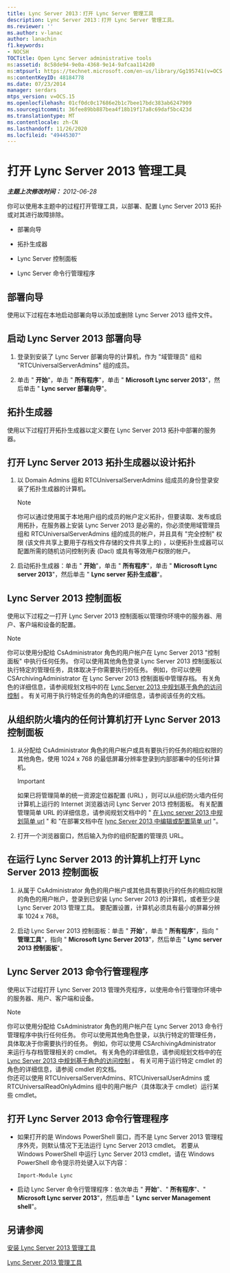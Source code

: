 ```yaml
---
title: Lync Server 2013：打开 Lync Server 管理工具
description: Lync Server 2013：打开 Lync Server 管理工具。
ms.reviewer: ''
ms.author: v-lanac
author: lanachin
f1.keywords:
- NOCSH
TOCTitle: Open Lync Server administrative tools
ms:assetid: 8c58de94-9e0a-4368-9e14-9afcaa1142d0
ms:mtpsurl: https://technet.microsoft.com/en-us/library/Gg195741(v=OCS.15)
ms:contentKeyID: 48184778
ms.date: 07/23/2014
manager: serdars
mtps_version: v=OCS.15
ms.openlocfilehash: 01cf0dc0c17686e2b1c7bee17bdc383ab6247909
ms.sourcegitcommit: 36fee89bb887bea4f18b19f17a8c69daf5bc423d
ms.translationtype: MT
ms.contentlocale: zh-CN
ms.lasthandoff: 11/26/2020
ms.locfileid: "49445307"
---
```

# <a name="open-lync-server-2013-administrative-tools"></a>打开 Lync Server 2013 管理工具

<div data-xmlns="http://www.w3.org/1999/xhtml">

<div class="topic" data-xmlns="http://www.w3.org/1999/xhtml" data-msxsl="urn:schemas-microsoft-com:xslt" data-cs="https://msdn.microsoft.com/">

<div data-asp="https://msdn2.microsoft.com/asp">



</div>

<div id="mainSection">

<div id="mainBody">

<span> </span>

_**主题上次修改时间：** 2012-06-28_

你可以使用本主题中的过程打开管理工具，以部署、配置 Lync Server 2013 拓扑或对其进行故障排除。

  - 部署向导

  - 拓扑生成器

  - Lync Server 控制面板

  - Lync Server 命令行管理程序

<span id="BKMK_OpenDeploymentWizard"></span>

<div>

## <a name="deployment-wizard"></a>部署向导

使用以下过程在本地启动部署向导以添加或删除 Lync Server 2013 组件文件。

<div>

## <a name="to-start-lync-server-2013-deployment-wizard"></a>启动 Lync Server 2013 部署向导

1.  登录到安装了 Lync Server 部署向导的计算机，作为 "域管理员" 组和 "RTCUniversalServerAdmins" 组的成员。

2.  单击 " **开始**"，单击 " **所有程序**"，单击 " **Microsoft Lync server 2013**"，然后单击 " **Lync server 部署向导**"。

</div>

</div>

<span id="BKMK_OpenTopologyBuilder"></span>

<div>

## <a name="topology-builder"></a>拓扑生成器

使用以下过程打开拓扑生成器以定义要在 Lync Server 2013 拓扑中部署的服务器。

<div>

## <a name="to-open-lync-server-2013-topology-builder-to-design-the-topology"></a>打开 Lync Server 2013 拓扑生成器以设计拓扑

1.  以 Domain Admins 组和 RTCUniversalServerAdmins 组成员的身份登录安装了拓扑生成器的计算机。
    
    <div>
    

    > [!NOTE]  
    > 你可以通过使用属于本地用户组的成员的帐户定义拓扑，但要读取、发布或启用拓扑，在服务器上安装 Lync Server 2013 是必需的，你必须使用域管理员组和 RTCUniversalServerAdmins 组的成员的帐户，并且具有 "完全控制" 权限 (该文件共享上要用于存档文件存储的文件共享上的) ，以便拓扑生成器可以配置所需的随机访问控制列表 (Dacl) 或具有等效用户权限的帐户。

    
    </div>

2.  启动拓扑生成器：单击 " **开始**"，单击 " **所有程序**"，单击 " **Microsoft Lync server 2013**"，然后单击 " **Lync server 拓扑生成器**"。

</div>

</div>

<span id="BKMK_OpenControlPanel"></span>

<div>

## <a name="lync-server-2013-control-panel"></a>Lync Server 2013 控制面板

使用以下过程之一打开 Lync Server 2013 控制面板以管理你环境中的服务器、用户、客户端和设备的配置。

<div>


> [!NOTE]  
> 你可以使用分配给 CsAdministrator 角色的用户帐户在 Lync Server 2013 "控制面板" 中执行任何任务。 你可以使用其他角色登录 Lync Server 2013 控制面板以执行特定的管理任务，具体取决于你需要执行的任务。 例如，你可以使用 CSArchivingAdministrator 在 Lync Server 2013 控制面板中管理存档。 有关角色的详细信息，请参阅规划文档中的在 <A href="lync-server-2013-planning-for-role-based-access-control.md">Lync Server 2013 中规划基于角色的访问控制</A> 。 有关可用于执行特定任务的角色的详细信息，请参阅该任务的文档。



</div>

<div>

## <a name="to-open-lync-server-2013-control-panel-from-any-computer-inside-your-organizations-firewall"></a>从组织防火墙内的任何计算机打开 Lync Server 2013 控制面板

1.  从分配给 CsAdministrator 角色的用户帐户或具有要执行的任务的相应权限的其他角色，使用 1024 x 768 的最低屏幕分辨率登录到内部部署中的任何计算机。
    
    <div>
    

    > [!IMPORTANT]  
    > 如果已将管理简单的统一资源定位器配置 (URL) ，则可以从组织防火墙内任何计算机上运行的 Internet 浏览器访问 Lync Server 2013 控制面板。 有关配置管理简单 URL 的详细信息，请参阅规划文档中的 " <A href="lync-server-2013-planning-for-simple-urls.md">在 Lync server 2013 中规划简单 url</A> " 和 "在部署文档中在 <A href="lync-server-2013-edit-or-configure-simple-urls.md">lync Server 2013 中编辑或配置简单 url</A> "。

    
    </div>

2.  打开一个浏览器窗口，然后输入为你的组织配置的管理员 URL。

</div>

<div>

## <a name="to-open-lync-server-2013-control-panel-on-a-computer-running-lync-server-2013"></a>在运行 Lync Server 2013 的计算机上打开 Lync Server 2013 控制面板

1.  从属于 CsAdministrator 角色的用户帐户或其他具有要执行的任务的相应权限的角色的用户帐户，登录到已安装 Lync Server 2013 的计算机，或者至少是 Lync Server 2013 管理工具。 要配置设置，计算机必须具有最小的屏幕分辨率 1024 x 768。

2.  启动 Lync Server 2013 控制面板：单击 " **开始**"，单击 " **所有程序**"，指向 " **管理工具**"，指向 " **Microsoft Lync Server 2013**"，然后单击 " **Lync server 2013 控制面板**"。

</div>

</div>

<span id="BKMK_OpenManagementShell"></span>

<div>

## <a name="lync-server-2013-management-shell"></a>Lync Server 2013 命令行管理程序

使用以下过程打开 Lync Server 2013 管理外壳程序，以使用命令行管理你环境中的服务器、用户、客户端和设备。

<div>


> [!NOTE]  
> 你可以使用分配给 CsAdministrator 角色的用户帐户在 Lync Server 2013 命令行管理程序中执行任何任务。 你可以使用其他角色登录，以执行特定的管理任务，具体取决于你需要执行的任务。 例如，你可以使用 CSArchivingAdministrator 来运行与存档管理相关的 cmdlet。 有关角色的详细信息，请参阅规划文档中的在 <A href="lync-server-2013-planning-for-role-based-access-control.md">Lync Server 2013 中规划基于角色的访问控制</A> 。 有关可用于运行特定 cmdlet 的角色的详细信息，请参阅 cmdlet 的文档。<BR>你还可以使用 RTCUniversalServerAdmins、RTCUniversalUserAdmins 或 RTCUniversalReadOnlyAdmins 组中的用户帐户（具体取决于 cmdlet）运行某些 cmdlet。



</div>

<div>

## <a name="to-open-the-lync-server-2013-management-shell"></a>打开 Lync Server 2013 命令行管理程序

  - 如果打开的是 Windows PowerShell 窗口，而不是 Lync Server 2013 管理程序外壳，则默认情况下无法运行 Lync Server 2013 cmdlet。 若要从 Windows PowerShell 中运行 Lync Server 2013 cmdlet，请在 Windows PowerShell 命令提示符处键入以下内容：
    
    `Import-Module Lync`

  - 启动 Lync Server 命令行管理程序：依次单击 " **开始**"、" **所有程序**"、" **Microsoft Lync server 2013**"，然后单击 " **Lync server Management shell**"。

</div>

</div>

<div>

## <a name="see-also"></a>另请参阅


[安装 Lync Server 2013 管理工具](lync-server-2013-install-lync-server-administrative-tools.md)  


[Lync Server 2013 管理工具](lync-server-2013-lync-server-administrative-tools.md)  
  

</div>

</div>

<span> </span>

</div>

</div>

</div>

